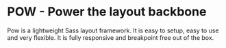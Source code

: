 # POW - Power the layout backbone

Pow is a lightweight Sass layout framework. It is easy to setup, easy to use and very flexible. It is fully responsive and breakpoint free out of the box.
